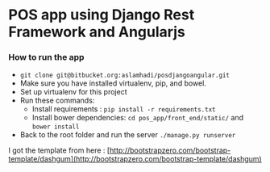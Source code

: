 POS app using Django Rest Framework and Angularjs
=================================================

### How to run the app

+   `git clone git@bitbucket.org:aslamhadi/posdjangoangular.git`
+   Make sure you have installed virtualenv, pip, and bowel.
+   Set up virtualenv for this project
+   Run these commands:
    +   Install requirements :  `pip install -r requirements.txt`
    +   Install bower dependencies: `cd pos_app/front_end/static/` and `bower install`
+   Back to the root folder and run the server `./manage.py runserver`

I got the template from here : [http://bootstrapzero.com/bootstrap-template/dashgum](http://bootstrapzero.com/bootstrap-template/dashgum)